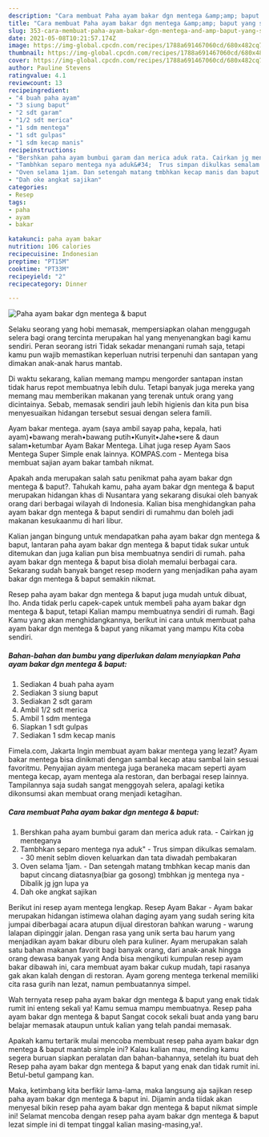 ```yaml
---
description: "Cara membuat Paha ayam bakar dgn mentega &amp;amp; baput yang sedap Untuk Jualan"
title: "Cara membuat Paha ayam bakar dgn mentega &amp;amp; baput yang sedap Untuk Jualan"
slug: 353-cara-membuat-paha-ayam-bakar-dgn-mentega-and-amp-baput-yang-sedap-untuk-jualan
date: 2021-05-08T10:21:57.174Z
image: https://img-global.cpcdn.com/recipes/1788a691467060cd/680x482cq70/paha-ayam-bakar-dgn-mentega-baput-foto-resep-utama.jpg
thumbnail: https://img-global.cpcdn.com/recipes/1788a691467060cd/680x482cq70/paha-ayam-bakar-dgn-mentega-baput-foto-resep-utama.jpg
cover: https://img-global.cpcdn.com/recipes/1788a691467060cd/680x482cq70/paha-ayam-bakar-dgn-mentega-baput-foto-resep-utama.jpg
author: Pauline Stevens
ratingvalue: 4.1
reviewcount: 13
recipeingredient:
- "4 buah paha ayam"
- "3 siung baput"
- "2 sdt garam"
- "1/2 sdt merica"
- "1 sdm mentega"
- "1 sdt gulpas"
- "1 sdm kecap manis"
recipeinstructions:
- "Bershkan paha ayam bumbui garam dan merica aduk rata. Cairkan jg menteganya"
- "Tambhkan separo mentega nya aduk&#34;  Trus simpan dikulkas semalam. 30 menit seblm dioven keluarkan dan tata diwadah pembakaran"
- "Oven selama 1jam. Dan setengah matang tmbhkan kecap manis dan baput cincang diatasnya(biar ga gosong) tmbhkan jg mentega nya Dibalik jg jgn lupa ya"
- "Dah oke angkat sajikan"
categories:
- Resep
tags:
- paha
- ayam
- bakar

katakunci: paha ayam bakar 
nutrition: 106 calories
recipecuisine: Indonesian
preptime: "PT15M"
cooktime: "PT33M"
recipeyield: "2"
recipecategory: Dinner

---
```



![Paha ayam bakar dgn mentega &amp; baput](https://img-global.cpcdn.com/recipes/1788a691467060cd/680x482cq70/paha-ayam-bakar-dgn-mentega-baput-foto-resep-utama.jpg)

Selaku seorang yang hobi memasak, mempersiapkan olahan menggugah selera bagi orang tercinta merupakan hal yang menyenangkan bagi kamu sendiri. Peran seorang istri Tidak sekadar menangani rumah saja, tetapi kamu pun wajib memastikan keperluan nutrisi terpenuhi dan santapan yang dimakan anak-anak harus mantab.

Di waktu  sekarang, kalian memang mampu mengorder santapan instan tidak harus repot membuatnya lebih dulu. Tetapi banyak juga mereka yang memang mau memberikan makanan yang terenak untuk orang yang dicintainya. Sebab, memasak sendiri jauh lebih higienis dan kita pun bisa menyesuaikan hidangan tersebut sesuai dengan selera famili. 

Ayam bakar mentega. ayam (saya ambil sayap paha, kepala, hati ayam)•bawang merah•bawang putih•Kunyit•Jahe•sere &amp; daun salam•ketumbar Ayam Bakar Mentega. Lihat juga resep Ayam Saos Mentega Super Simple enak lainnya. KOMPAS.com - Mentega bisa membuat sajian ayam bakar tambah nikmat.

Apakah anda merupakan salah satu penikmat paha ayam bakar dgn mentega &amp; baput?. Tahukah kamu, paha ayam bakar dgn mentega &amp; baput merupakan hidangan khas di Nusantara yang sekarang disukai oleh banyak orang dari berbagai wilayah di Indonesia. Kalian bisa menghidangkan paha ayam bakar dgn mentega &amp; baput sendiri di rumahmu dan boleh jadi makanan kesukaanmu di hari libur.

Kalian jangan bingung untuk mendapatkan paha ayam bakar dgn mentega &amp; baput, lantaran paha ayam bakar dgn mentega &amp; baput tidak sukar untuk ditemukan dan juga kalian pun bisa membuatnya sendiri di rumah. paha ayam bakar dgn mentega &amp; baput bisa diolah memalui berbagai cara. Sekarang sudah banyak banget resep modern yang menjadikan paha ayam bakar dgn mentega &amp; baput semakin nikmat.

Resep paha ayam bakar dgn mentega &amp; baput juga mudah untuk dibuat, lho. Anda tidak perlu capek-capek untuk membeli paha ayam bakar dgn mentega &amp; baput, tetapi Kalian mampu membuatnya sendiri di rumah. Bagi Kamu yang akan menghidangkannya, berikut ini cara untuk membuat paha ayam bakar dgn mentega &amp; baput yang nikamat yang mampu Kita coba sendiri.

<!--inarticleads1-->

##### Bahan-bahan dan bumbu yang diperlukan dalam menyiapkan Paha ayam bakar dgn mentega &amp; baput:

1. Sediakan 4 buah paha ayam
1. Sediakan 3 siung baput
1. Sediakan 2 sdt garam
1. Ambil 1/2 sdt merica
1. Ambil 1 sdm mentega
1. Siapkan 1 sdt gulpas
1. Sediakan 1 sdm kecap manis


Fimela.com, Jakarta Ingin membuat ayam bakar mentega yang lezat? Ayam bakar mentega bisa dinikmati dengan sambal kecap atau sambal lain sesuai favoritmu. Penyajian ayam mentega juga beraneka macam seperti ayam mentega kecap, ayam mentega ala restoran, dan berbagai resep lainnya. Tampilannya saja sudah sangat menggoyah selera, apalagi ketika dikonsumsi akan membuat orang menjadi ketagihan. 

<!--inarticleads2-->

##### Cara membuat Paha ayam bakar dgn mentega &amp; baput:

1. Bershkan paha ayam bumbui garam dan merica aduk rata. - Cairkan jg menteganya
1. Tambhkan separo mentega nya aduk&#34;  - Trus simpan dikulkas semalam. - 30 menit seblm dioven keluarkan dan tata diwadah pembakaran
1. Oven selama 1jam. - Dan setengah matang tmbhkan kecap manis dan baput cincang diatasnya(biar ga gosong) tmbhkan jg mentega nya - Dibalik jg jgn lupa ya
1. Dah oke angkat sajikan


Berikut ini resep ayam mentega lengkap. Resep Ayam Bakar - Ayam bakar merupakan hidangan istimewa olahan daging ayam yang sudah sering kita jumpai diberbagai acara atupun dijual direstoran bahkan warung - warung lalapan dipinggir jalan. Dengan rasa yang unik serta bau harum yang menjadikan ayam bakar diburu oleh para kuliner. Ayam merupakan salah satu bahan makanan favorit bagi banyak orang, dari anak-anak hingga orang dewasa banyak yang Anda bisa mengikuti kumpulan resep ayam bakar dibawah ini, cara membuat ayam bakar cukup mudah, tapi rasanya gak akan kalah dengan di restoran. Ayam goreng mentega terkenal memiliki cita rasa gurih nan lezat, namun pembuatannya simpel. 

Wah ternyata resep paha ayam bakar dgn mentega &amp; baput yang enak tidak rumit ini enteng sekali ya! Kamu semua mampu membuatnya. Resep paha ayam bakar dgn mentega &amp; baput Sangat cocok sekali buat anda yang baru belajar memasak ataupun untuk kalian yang telah pandai memasak.

Apakah kamu tertarik mulai mencoba membuat resep paha ayam bakar dgn mentega &amp; baput mantab simple ini? Kalau kalian mau, mending kamu segera buruan siapkan peralatan dan bahan-bahannya, setelah itu buat deh Resep paha ayam bakar dgn mentega &amp; baput yang enak dan tidak rumit ini. Betul-betul gampang kan. 

Maka, ketimbang kita berfikir lama-lama, maka langsung aja sajikan resep paha ayam bakar dgn mentega &amp; baput ini. Dijamin anda tiidak akan menyesal bikin resep paha ayam bakar dgn mentega &amp; baput nikmat simple ini! Selamat mencoba dengan resep paha ayam bakar dgn mentega &amp; baput lezat simple ini di tempat tinggal kalian masing-masing,ya!.

